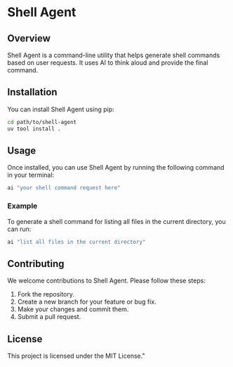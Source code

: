 # Shell Agent

## Overview

Shell Agent is a command-line utility that helps generate shell commands based on user requests. It uses AI to think aloud and provide the final command.

## Installation

You can install Shell Agent using pip:

```bash
cd path/to/shell-agent
uv tool install .
```

## Usage

Once installed, you can use Shell Agent by running the following command in your terminal:

```bash
ai "your shell command request here"
```

### Example

To generate a shell command for listing all files in the current directory, you can run:

```bash
ai "list all files in the current directory"
```

## Contributing

We welcome contributions to Shell Agent. Please follow these steps:

1. Fork the repository.
2. Create a new branch for your feature or bug fix.
3. Make your changes and commit them.
4. Submit a pull request.

## License

This project is licensed under the MIT License."